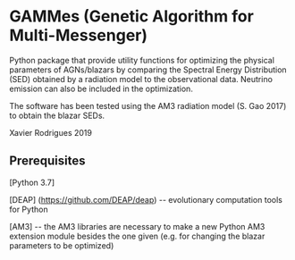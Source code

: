 # GAMMes (Genetic Algorithm for Multi-Messenger)

Python package that provide utility functions for optimizing the physical parameters of AGNs/blazars by comparing the Spectral Energy Distribution (SED) obtained by a radiation model to the observational data. Neutrino emission can also be included in the optimization.

The software has been tested using the AM3 radiation model (S. Gao 2017) to obtain the blazar SEDs.

Xavier Rodrigues 2019

## Prerequisites

[Python 3.7]

[DEAP] (https://github.com/DEAP/deap) -- evolutionary computation tools for Python

[AM3] -- the AM3 libraries are necessary to make a new Python AM3 extension module besides the one given (e.g. for changing the blazar parameters to be optimized)


